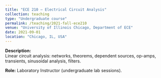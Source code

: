 ```yaml
---
title: "ECE 210 – Electrical Circuit Analysis"
collection: teaching
type: "Undergraduate course"
permalink: /teaching/2021-fall-ece210
venue: "University of Illinois Chicago, Department of ECE"
date: 2021-09-01
location: "Chicago, IL, USA"
---
```


**Description:**  
Linear circuit analysis: networks, theorems, dependent sources, op-amps, transients, sinusoidal analysis, filters.  

**Role:** Laboratory Instructor (undergraduate lab sessions).
